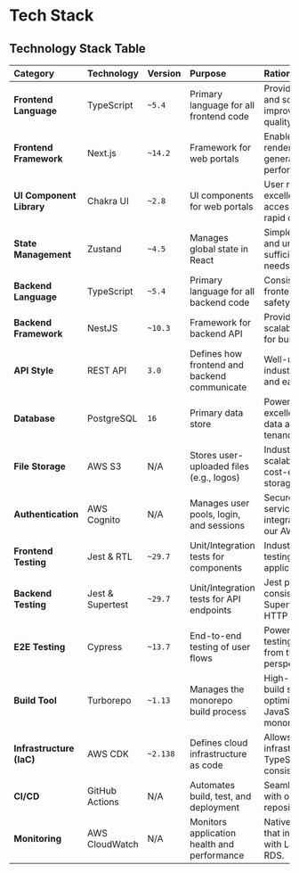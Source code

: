 # Tech Stack

## Technology Stack Table

| Category | Technology | Version | Purpose | Rationale |
| :--- | :--- | :--- | :--- | :--- |
| **Frontend Language** | TypeScript | `~5.4` | Primary language for all frontend code | Provides type safety and scalability, improving code quality. |
| **Frontend Framework** | Next.js | `~14.2` | Framework for web portals | Enables server-side rendering & static generation for performance. |
| **UI Component Library** | Chakra UI | `~2.8` | UI components for web portals | User requirement; excellent for accessibility and rapid development. |
| **State Management** | Zustand | `~4.5` | Manages global state in React | Simple, lightweight, and unopinionated; sufficient for MVP needs. |
| **Backend Language** | TypeScript | `~5.4` | Primary language for all backend code | Consistency with frontend stack; type safety for APIs. |
| **Backend Framework**| NestJS | `~10.3` | Framework for backend API | Provides a modular, scalable architecture for building APIs. |
| **API Style** | REST API | `3.0` | Defines how frontend and backend communicate | Well-understood, industry-standard, and easy to consume. |
| **Database** | PostgreSQL | `16` | Primary data store | Powerful, reliable, and excellent for relational data and multi-tenancy. |
| **File Storage** | AWS S3 | N/A | Stores user-uploaded files (e.g., logos) | Industry standard for scalable, durable, and cost-effective object storage. |
| **Authentication** | AWS Cognito | N/A | Manages user pools, login, and sessions | Secure, managed service that integrates well with our AWS backend. |
| **Frontend Testing** | Jest & RTL | `~29.7` | Unit/Integration tests for components | Industry standard for testing React applications. |
| **Backend Testing** | Jest & Supertest | `~29.7` | Unit/Integration tests for API endpoints | Jest provides consistency; Supertest simplifies HTTP testing. |
| **E2E Testing** | Cypress | `~13.7` | End-to-end testing of user flows | Powerful tool for testing the application from the user's perspective. |
| **Build Tool** | Turborepo | `~1.13` | Manages the monorepo build process | High-performance build system optimized for JavaScript/TypeScript monorepos. |
| **Infrastructure (IaC)**| AWS CDK | `~2.138` | Defines cloud infrastructure as code | Allows us to define infrastructure in TypeScript, ensuring consistency. |
| **CI/CD** | GitHub Actions | N/A | Automates build, test, and deployment | Seamless integration with our source code repository. |
| **Monitoring** | AWS CloudWatch | N/A | Monitors application health and performance | Native AWS service that integrates deeply with Lambda and RDS. |